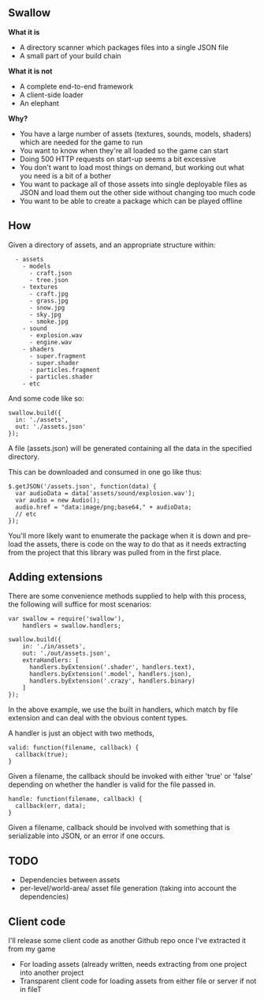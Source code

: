 Swallow
-------

**What it is**

- A directory scanner which packages files into a single JSON file
- A small part of your build chain

**What it is not**

- A complete end-to-end framework
- A client-side loader
- An elephant

**Why?**

- You have a large number of assets (textures, sounds, models, shaders) which are needed for the game to run
- You want to know when they're all loaded so the game can start
- Doing 500 HTTP requests on start-up seems a bit excessive
- You don't want to load most things on demand, but working out what you need is a bit of a bother
- You want to package all of those assets into single deployable files as JSON and load them out the other side without changing too much code
- You want to be able to create a package which can be played offline

How
----

Given a directory of assets, and an appropriate structure within:

```
  - assets
    - models
      - craft.json
      - tree.json
    - textures
      - craft.jpg
      - grass.jpg
      - snow.jpg
      - sky.jpg
      - smoke.jpg
    - sound
      - explosion.wav
      - engine.wav
    - shaders
      - super.fragment
      - super.shader
      - particles.fragment
      - particles.shader
    - etc
```

And some code like so:


```
swallow.build({
  in: './assets',
  out: './assets.json'
});
```

A file (assets.json) will be generated containing all the data in the specified directory. 

This can be downloaded and consumed in one go like thus:

```
$.getJSON('/assets.json', function(data) {
  var audioData = data['assets/sound/explosion.wav'];
  var audio = new Audio();
  audio.href = "data:image/png;base64," + audioData;
  // etc
});
```

You'll more likely want to enumerate the package when it is down and pre-load the assets, there is code on the way to do that as it needs extracting from the project that this library was pulled from in the first place.

Adding extensions
-----

There are some convenience methods supplied to help with this process, the following will suffice for most scenarios:

```
var swallow = require('swallow'),
    handlers = swallow.handlers;

swallow.build({
    in: './in/assets',
    out: './out/assets.json',
    extraHandlers: [
      handlers.byExtension('.shader', handlers.text),
      handlers.byExtension('.model', handlers.json),
      handlers.byExtension('.crazy', handlers.binary)
    ]
});
```

In the above example, we use the built in handlers, which match by file extension and can deal with the obvious content types.

A handler is just an object with two methods,

```
valid: function(filename, callback) {
  callback(true);
}
```

Given a filename, the callback should be invoked with either 'true' or 'false' depending on whether the handler is valid for the file passed in.


```
handle: function(filename, callback) {
  callback(err, data);
}
```

Given a filename, callback should be involved with something that is serializable into JSON, or an error if one occurs.

TODO
-----

- Dependencies between assets
- per-level/world-area/ asset file generation (taking into account the dependencies)

Client code
-----
I'll release some client code as another Github repo once I've extracted it from my game

- For loading assets (already written, needs extracting from one project into another project
- Transparent client code for loading assets from either file or server if not in fileT